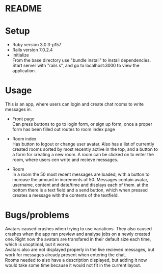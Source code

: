 # README

# Setup
* Ruby version
3.0.3-p157
* Rails version
7.0.2.4
* Initialize <br/>
From the base directory use "bundle install" to install dependencies.
Start server with "rails s", and go to localhost:3000 to view the application.

# Usage
This is an app, where users can login and create chat rooms to write messages in.
* Front page <br/>
Can press buttons to go to login form, or sign up form, once a proper form has been filled out routes to room index page

* Room index <br/>
Has button to logout or change user avatar. 
Also has a list of currently created rooms sorted by most recently active in the top, and a button to a form for creating a new room. 
A room can be clicked on to enter the room, where users cen write and recieve messages.

* Room <br/>
In a room the 50 most recent messages are loaded, with a button to increase the amount in increments of 50. 
Messages contain avatar, username, content and date/time and displays each of them. 
at the bottom there is a text field and a send button, which when pressed creates a message with the contents of the textfield.

# Bugs/problems
Avatars caused crashes when trying to use variations. They also caused crashes when the app ran preview and analyse jobs on a newly created one. Right now the avatars are transfared in their default size each time, which is unoptimal, but it works. </br>
Avatars also are not displayed properly in the live recieved messages, but work for messages already present when entering the chat. </br>
Rooms needed to also have a description displayed, but adding it now would take some time because it would not fit in the current layout. </br>
